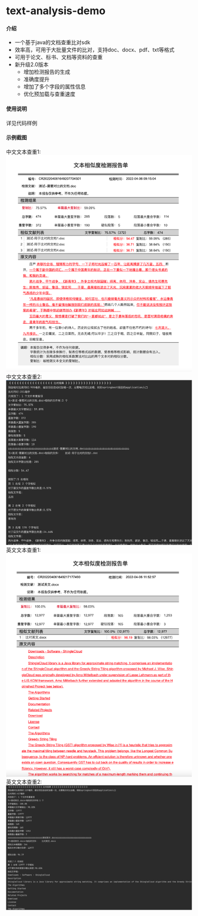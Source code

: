 # text-analysis-demo

#### 介绍
- 一个基于java的文档查重比对sdk
- 效率高，可用于大批量文件的比对，支持doc、docx、pdf、txt等格式
- 可用于论文、标书、文档等资料的查重
- 新升级2.0版本
  - 增加检测报告的生成
  - 准确度提升
  - 增加了多个字段的属性信息
  - 优化预加载与查重速度


#### 使用说明

详见代码样例

#### 示例截图
中文文本查重1:
![](images/cr-zh.png)
中文文本查重2:
![](images/result-zh.png)
英文文本查重1:
![](images/cr-en.png)
英文文本查重2:
![](images/result-en.png)